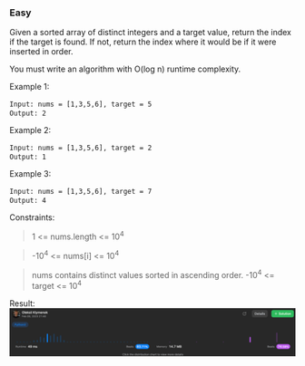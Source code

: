 ### Easy

Given a sorted array of distinct integers and a target value, return the index if the target is found. If not, return the index where it would be if it were inserted in order.

You must write an algorithm with O(log n) runtime complexity.

 

Example 1:
```
Input: nums = [1,3,5,6], target = 5
Output: 2
```
Example 2:
```
Input: nums = [1,3,5,6], target = 2
Output: 1
```
Example 3:
```
Input: nums = [1,3,5,6], target = 7
Output: 4
 ```

Constraints:

> 1 <= nums.length <= 10<sup>4</sup>

>-10<sup>4</sup> <= nums[i] <= 10<sup>4</sup>

>nums contains distinct values sorted in ascending order.
-10<sup>4</sup> <= target <= 10<sup>4</sup>


Result:
![img.png](img.png)